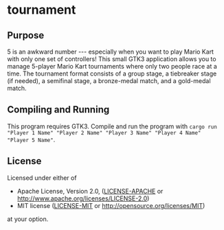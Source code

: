 # tournament
## Purpose
5 is an awkward number --- especially when you want to play Mario Kart with only one set of controllers!
This small GTK3 application allows you to manage 5-player Mario Kart tournaments where only two people race at a time. 
The tournament format consists of a group stage, a tiebreaker stage (if needed), a semifinal stage, a bronze-medal match, and a gold-medal match.
## Compiling and Running
This program requires GTK3. Compile and run the program with `cargo run "Player 1 Name" "Player 2 Name" "Player 3 Name" "Player 4 Name" "Player 5 Name"`.
## License
Licensed under either of

 * Apache License, Version 2.0, ([LICENSE-APACHE](LICENSE-APACHE) or http://www.apache.org/licenses/LICENSE-2.0)
 * MIT license ([LICENSE-MIT](LICENSE-MIT) or http://opensource.org/licenses/MIT)

at your option.
